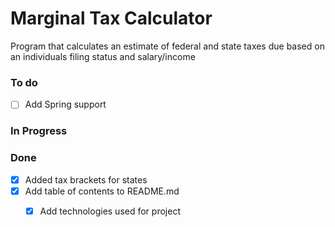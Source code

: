 # Marginal Tax Calculator
Program that calculates an estimate of federal and state taxes due based on an individuals filing status and
salary/income

### To do
- [ ] Add Spring support

### In Progress

### Done
- [x] Added tax brackets for states
- [x] Add table of contents to README.md
  - [x] Add technologies used for project
 
